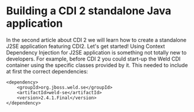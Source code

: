 # Building a CDI 2 standalone Java application

In the second article about CDI 2 we will learn how to create a standalone J2SE application featuring CDI2. Let's get started!
Using Context Dependency Injection for J2SE application is something not totally new to developers. 
For example, before CDI 2 you could start-up the Weld CDI container using the specific classes provided by it. This needed to include at first the correct dependencies:

```
<dependency>
    <groupId>org.jboss.weld.se</groupId>
    <artifactId>weld-se</artifactId>
    <version>2.4.1.Final</version>
</dependency>
```
